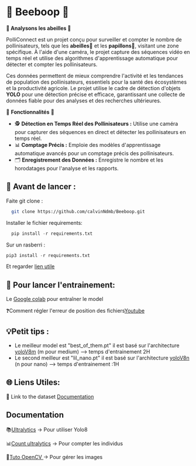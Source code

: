 # 🐝 Beeboop 🐝

**🐝 Analysons les abeilles 🐝**

PolliConnect est un projet conçu pour surveiller et compter le nombre de pollinisateurs, tels que les **abeilles🐝** et les **papillons🦋**, visitant une zone spécifique. À l'aide d'une caméra, le projet capture des séquences vidéo en temps réel et utilise des algorithmes d'apprentissage automatique pour détecter et compter les pollinisateurs. 

Ces données permettent de mieux comprendre l'activité et les tendances de population des pollinisateurs, essentiels pour la santé des écosystèmes et la productivité agricole. Le projet utilise le cadre de détection d'objets **YOLO** pour une détection précise et efficace, garantissant une collecte de données fiable pour des analyses et des recherches ultérieures.

🤖 **Fonctionnalités** 🤖

- 🕵️ **Détection en Temps Réel des Pollinisateurs :** Utilise une caméra pour capturer des séquences en direct et détecter les pollinisateurs en temps réel.
- 📊 **Comptage Précis :** Emploie des modèles d'apprentissage automatique avancés pour un comptage précis des pollinisateurs.
- 🗂️ **Enregistrement des Données :** Enregistre le nombre et les horodatages pour l'analyse et les rapports.


## 🚀 Avant de lancer :

Faite git clone :
```bash
  git clone https://github.com/calvinNdmb/Beeboop.git
```

Installer le fichier requirements:

```python
  pip install -r requirements.txt
```
Sur un rasberri :

```python
pip3 install -r requirements.txt
```
Et regarder [lien utile](https://raspberrypi-guide.github.io/programming/install-opencv)

## 🧮 Pour lancer l'entrainement:

Le [Google colab](https://colab.research.google.com/drive/1hvyosE5pSRpjm5LHExdDigdmbghjksuc?usp=sharing) pour entraîner le model

❓Comment régler l'erreur de position des fichiers[Youtube](https://youtu.be/LNwODJXcvt4?si=bTVhICUVB16pZbIP&t=159)

## 💡Petit tips :

- Le meilleur model est "best_of_them.pt" il est basé sur l'architecture [yoloV8m](https://docs.ultralytics.com/models/yolov8/) (m pour medium) --> temps d'entrainement 2H
- Le second meilleur est "lil_nano.pt" il est basé sur l'architecture [yoloV8n](https://docs.ultralytics.com/models/yolov8/) (n pour nano) --> temps d'entrainement :1H

## 🌐 Liens Utiles:

📂 Link to the dataset [Documentation](https://universe.roboflow.com/mopi/beeboop)







## Documentation

📚[Ultralytics](https://docs.ultralytics.com/integrations/) -> Pour utiliser Yolo8 

📊[Count ultralytics](https://docs.ultralytics.com/guides/object-counting/) -> Pour compter les individus

🎥[Tuto OpenCV ](https://www.youtube.com/watch?v=jLPSnlaAnb4) -> Pour gérer les images

